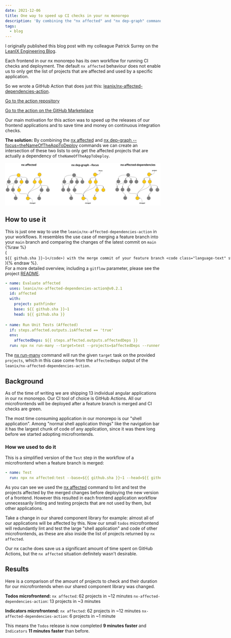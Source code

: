 ```yaml
---
date: 2021-12-06
title: One way to speed up CI checks in your nx monorepo
description: 'By combining the "nx affected" and "nx dep-graph" commands we were able to reduce the number of projects to check in our continuous integration runs. The code is available as a reusable GitHub Action for your nx monorepo.'
tags:
  - blog
---
```



I originally published this blog post with my colleague Patrick Surrey on the <a target="_blank" rel="noreferrer" href="https://engineering.leanix.net/blog/smarter-nx-affected-checks/">LeanIX Engineering Blog</a>.

Each frontend in our nx monorepo has its own workflow for running CI checks and deployment. The default `nx affected` behaviour does not enable us to only get the list of projects that are affected and used by a specific application.

So we wrote a GitHub Action that does just this: [leanix/nx-affected-dependencies-action](https://github.com/leanix/nx-affected-depenencies-action).

[Go to the action repository](https://github.com/leanix/nx-affected-depenencies-action)

[Go to the action on the GitHub Marketplace](https://github.com/marketplace/actions/nx-affected-depencencies-action)

Our main motivation for this action was to speed up the releases of our frontend applications and to save time and money on continuous integration checks.

**The solution:** By combining the [nx affected](https://nx.dev/l/a/cli/affected) and [nx dep-graph --focus=theNameOfTheAppToDeploy](https://nx.dev/l/a/cli/dep-graph) commands we can create an intersection of these two lists to only get the affected projects that are actually a dependency of `theNameOfTheAppToDeploy`.

![Different lists of projects produced by three individual nx commands](nx-affected-comparison.png)


## How to use it

This is just one way to use the `leanix/nx-affected-dependencies-action` in your workflows. It resembles the use case of merging a feature branch into your `main` branch and comparing the changes of the latest commit on `main` {%raw %}(<code class="language-text" style="white-space: nowrap;">${{ github.sha }}~1</code>) with the merge commit of your feature branch <code class="language-text" style="white-space: nowrap;">(${{ github.sha }}</code>){% endraw %}. <br/>For a more detailed overview, including a `gitflow` parameter, please see the project [README](https://github.com/leanix/nx-affected-depenencies-action/blob/main/README.md).

```yaml
- name: Evaluate affected
  uses: leanix/nx-affected-dependencies-action@v0.2.1
  id: affected
  with:
    project: pathfinder
    base: ${{ github.sha }}~1
    head: ${{ github.sha }}

- name: Run Unit Tests (Affected)
  if: steps.affected.outputs.isAffected == 'true'
  env:
    affectedDeps: ${{ steps.affected.outputs.affectedDeps }}
  run: npx nx run-many --target=test --projects=$affectedDeps --runner ci
```

The [nx run-many](https://nx.dev/l/a/cli/run-many) command will run the given `target` task on the provided `projects`, which in this case come from the `affectedDeps` output of the `leanix/nx-affected-dependencies-action`.

## Background

As of the time of writing we are shipping 13 individual angular applications in our nx monorepo. Our CI tool of choice is GitHub Actions.
All our microfrontends will be deployed after a feature branch is merged and CI checks are green.

The most time consuming application in our monorepo is our "shell application". Among "normal shell application things" like the navigation bar it has the largest chunk of code of any application, since it was there long before we started adopting microfrontends.

### How we used to do it

This is a simplified version of the `Test` step in the workflow of a microfrontend when a feature branch is merged:

```yaml
- name: Test
  run: npx nx affected:test --base=${{ github.sha }}~1 --head=${{ github.sha }} --runner ci
```

As you can see we used the [nx affected](https://nx.dev/l/a/cli/affected) command to lint and test the projects affected by the merged changes before deploying the new version of a frontend. However this resulted in each frontend application workflow unnecessarily linting and testing projects that are not used by them, but other applications.

Take a change in our shared component library for example: almost all of our applications will be affected by this. Now our small `todos` microfrontend will redundantly lint and test the large "shell application" and code of other microfrontends, as these are also inside the list of projects returned by `nx affected`.

Our nx cache does save us a significant amount of time spent on GitHub Actions, but the `nx affected` situation definitely wasn't desirable.

## Results

Here is a comparison of the amount of projects to check and their duration for our microfrontends when our shared component library was changed.

**Todos microfrontend:**
`nx affected`: 62 projects in ~12 minutes
`nx-affected-dependencies-action`: 13 projects in ~3 minutes

**Indicators microfrontend:**
`nx affected`: 62 projects in ~12 minutes
`nx-affected-dependencies-action`: 6 projects in ~1 minute

This means the `Todos` release is now completed **9 minutes faster** and `Indicators` **11 minutes faster** than before.